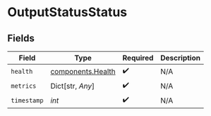 # OutputStatusStatus


## Fields

| Field                                                  | Type                                                   | Required                                               | Description                                            |
| ------------------------------------------------------ | ------------------------------------------------------ | ------------------------------------------------------ | ------------------------------------------------------ |
| `health`                                               | [components.Health](../../models/components/health.md) | :heavy_check_mark:                                     | N/A                                                    |
| `metrics`                                              | Dict[str, *Any*]                                       | :heavy_check_mark:                                     | N/A                                                    |
| `timestamp`                                            | *int*                                                  | :heavy_check_mark:                                     | N/A                                                    |